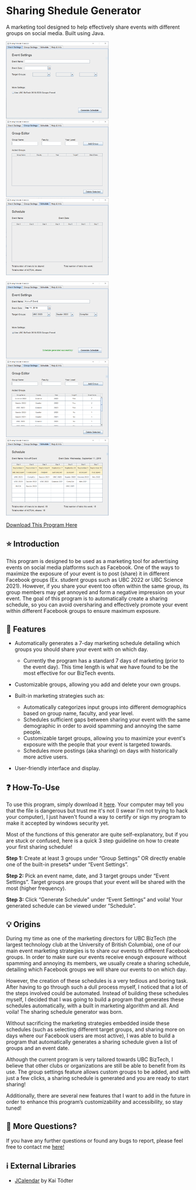# Sharing Shedule Generator
A marketing tool designed to help effectively share events with different groups on social media.
Built using Java.

<img src="screenshots/EventSettings1.PNG" width="280" title="Empty Event Settings"> <img src="screenshots/GroupSettings1.PNG" width="280" title="Empty Group Settings"> <img src="screenshots/Schedule1.PNG" width="280" title="Empty Schedule Output">

<img src="screenshots/EventSettings2.PNG" width="280" title="Filled Event Settings"> <img src="screenshots/GroupSettings2.PNG" width="280" title="Filled Group Settings"> <img src="screenshots/Schedule2.PNG" width="280" title="Filled Schedule Output">

[Download This Program Here](https://www.dropbox.com/s/uq6aao92wstuu13/SharingScheduleGenerator.exe?dl=0)

## :star: Introduction 

This program is designed to be used as a marketing tool for advertising events on social media platforms such as Facebook. One of the ways to maximize the exposure of your event is to post (share) it in different Facebook groups (Ex. student groups such as UBC 2022 or UBC Science 2021). However, if you share your event too often within the same group, its group members may get annoyed and form a negative impression on your event. The goal of this program is to automatically create a sharing schedule, so you can avoid oversharing and effectively promote your event within different Facebook groups to ensure maximum exposure. 

## :pushpin: Features 
* Automatically generates a 7-day marketing schedule detailing which groups you should share your event with on which day.
    - Currently the program has a standard 7 days of marketing (prior to the event day). This time length is what we have found to be the most effective for our BizTech events.

* Customizable groups, allowing you add and delete your own groups.

* Built-in marketing strategies such as:
    - Automatically categorizes input groups into different demographics based on group name, faculty, and year level. 
    - Schedules sufficient gaps between sharing your event with the same demographic in order to avoid spamming and annoying the same people. 
    - Customizable target groups, allowing you to maximize your event's exposure with the people that your event is targeted towards. 
    - Schedules more postings (aka sharing) on days with historically more active users. 

* User-friendly interface and display.

## :question: How-To-Use
To use this program, simply download it [here](https://www.dropbox.com/s/uq6aao92wstuu13/SharingScheduleGenerator.exe?dl=0). Your computer may tell you that the file is dangerous but trust me it's not (I swear I'm not trying to hack your computer), I just haven't found a way to certify or sign my program to make it accepted by windows security yet. 

Most of the functions of this generator are quite self-explanatory, but if you are stuck or confused, here is a quick 3 step guideline on how to create your first sharing schedule!

**Step 1:** Create at least 3 groups under “Group Settings” OR directly enable one of the built-in presets* under “Event Settings”.

**Step 2:** Pick an event name, date, and 3 target groups under “Event Settings”. Target groups are groups that your event will be shared with the most (higher frequency). 

**Step 3:** Click “Generate Schedule” under “Event Settings” and voila! Your generated schedule can be viewed under “Schedule”.

## :bulb: Origins 
During my time as one of the marketing directors for UBC BizTech (the largest technology club at the University of British Columbia), one of our main event marketing strategies is to share our events to different Facebook groups. In order to make sure our events receive enough exposure without spamming and annoying its members, we usually create a sharing schedule, detailing which Facebook groups we will share our events to on which day. 

However, the creation of these schedules is a very tedious and boring task. After having to go through such a dull process myself, I noticed that a lot of the steps involved could be automated. Instead of building these schedules myself, I decided that I was going to build a program that generates these schedules automatically, with a built in marketing algorithm and all. And voila! The sharing schedule generator was born.

Without sacrificing the marketing strategies embedded inside these schedules (such as selecting different target groups, and sharing more on days where our Facebook users are most active), I was able to build a program that automatically generates a sharing schedule given a list of groups and an event date. 

Although the current program is very tailored towards UBC BizTech, I believe that other clubs or organizations are still be able to benefit from its use. The group settings feature allows custom groups to be added, and with just a few clicks, a sharing schedule is generated and you are ready to start sharing!

Additionally, there are several new features that I want to add in the future in order to enhance this program’s customizability and accessibility, so stay tuned!

## :wave: More Questions?
If you have any further questions or found any bugs to report, please feel free to contact me [here!](http://scheng.ca/#contact)

## :information_source: External Libraries
* [JCalendar](https://toedter.com/jcalendar/) by Kai Tödter
